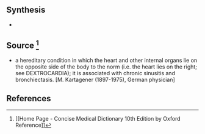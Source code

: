 ## Synthesis
- 
## Source [^1]
- a hereditary condition in which the heart and other internal organs lie on the opposite side of the body to the norm (i.e. the heart lies on the right; see DEXTROCARDIA); it is associated with chronic sinusitis and bronchiectasis. \[M. Kartagener (1897-1975), German physician]
## References

[^1]: [[Home Page - Concise Medical Dictionary 10th Edition by Oxford Reference]]